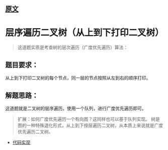 ## [原文](https://www.jianshu.com/p/e39ff6a1b3ee)

# 层序遍历二叉树（从上到下打印二叉树）

> 这道题实质是考查树的层次遍历（广度优先遍历）算法：

## 题目要求：
从上到下打印二叉树的每个节点，同一层的节点按照从左到右的顺序打印。

## 解题思路：
这道题就是二叉树的层序遍历。使用一个队列，进行广度优先遍历即可。

> 扩展：如何广度优先遍历一个有向图？这同样也可以基于队列实现。
树是图的一种特殊退化形式，从上到下按层遍历二叉树，从本质上来说就是广度优先遍历二叉树。


- [代码实现](/algorithms-demo/src/main/java/space/pankui/coding/interviews/No23_PrintTreeFromTopToBottom.java)